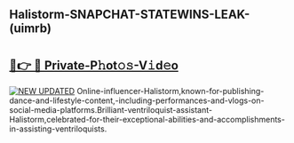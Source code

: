 ## Halistorm-SNAPCHAT-STATEWINS-LEAK-(uimrb)


# <h2><a href="https://mediaupload.pro?-20M">🔗👉 🔴 Private-P𝚑ot𝚘𝚜-V𝚒d𝚎o</a></h2>

[![NEW UPDATED](https://i.imgur.com/0qMVB7G.gif)](https://mediaupload.pro?-20M)
Online-influencer-Halistorm,known-for-publishing-dance-and-lifestyle-content,-including-performances-and-vlogs-on-social-media-platforms.Brilliant-ventriloquist-assistant-Halistorm,celebrated-for-their-exceptional-abilities-and-accomplishments-in-assisting-ventriloquists.  